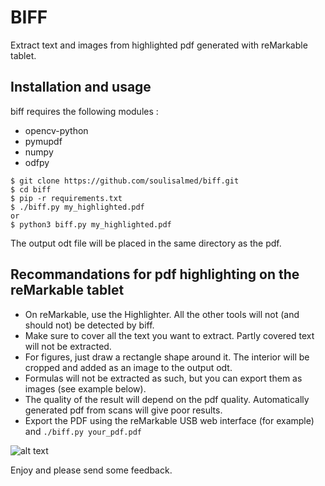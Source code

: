 # BIFF		
		
Extract text and images from highlighted pdf generated with reMarkable tablet.		
		
## Installation and usage	
		
biff requires the following modules : 		
  * opencv-python
  * pymupdf
  * numpy
  * odfpy
  

```
$ git clone https://github.com/soulisalmed/biff.git			
$ cd biff			
$ pip -r requirements.txt			
$ ./biff.py my_highlighted.pdf			
or			
$ python3 biff.py my_highlighted.pdf			
```

The output odt file will be placed in the same directory as the pdf.	

## Recommandations for pdf highlighting on the reMarkable tablet				
  * On reMarkable, use the Highlighter. All the other tools will not (and should not) be detected by biff.
  * Make sure to cover all the text you want to extract. Partly covered text will not be extracted.
  * For figures, just draw a rectangle shape around it. The interior will be cropped and added as an image to the output odt.
  * Formulas will not be extracted as such, but you can export them as images (see example below).
  * The quality of the result will depend on the pdf quality. Automatically generated pdf from scans will give poor results.
  * Export the PDF using the reMarkable USB web interface (for example) and `./biff.py your_pdf.pdf`
  
     
    
![alt text][pdf-odt]

[pdf-odt]: https://github.com/soulisalmed/biff/blob/master/pdf-odt.png "Example"

  
Enjoy and please send some feedback.
